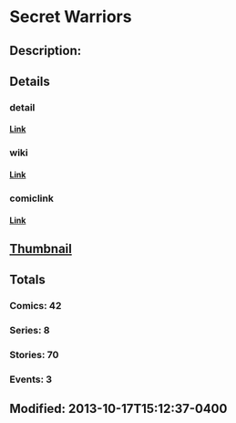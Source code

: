 # Secret Warriors
## Description: 
## Details
### detail
#### [Link](http://marvel.com/characters/2039/secret_warriors?utm_campaign=apiRef&utm_source=225578a89fc76f3d20fbffda5d17a88d)
### wiki
#### [Link](http://marvel.com/universe/Secret%20Warriors?utm_campaign=apiRef&utm_source=225578a89fc76f3d20fbffda5d17a88d)
### comiclink
#### [Link](http://marvel.com/comics/characters/1011368/secret_warriors?utm_campaign=apiRef&utm_source=225578a89fc76f3d20fbffda5d17a88d)
## [Thumbnail](http://i.annihil.us/u/prod/marvel/i/mg/5/e0/5260362fd0fb3.jpg)
## Totals
### Comics: 42
### Series: 8
### Stories: 70
### Events: 3
## Modified: 2013-10-17T15:12:37-0400